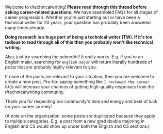 Welcome to r/technicalwriting! **Please read through this thread before
asking career-related questions.** We have assembled FAQs for all stages of career
progression. Whether you're just starting out or have been a technical writer
for 20 years, your question has probably been answered many times already.

**Doing research is a huge part of being a technical writer (TW). If it's too tedious
to read through all of this then you probably won't like technical writing.**

Also, just try searching the subreddit! It really works. E.g. if you're an
English major, searching for ``english major`` will return literally hundreds of
posts that are probably highly relevant to you.

If none of the posts are relevant to your situation, then you are welcome
to create a new post. Pro-tip: saying something like ``I reviewed the career FAQs``
will increase your chances of getting high-quality responses from the r/technicalwriting
community.

Thank you for respecting our community's time and energy and best of luck on your career journey!

(A note on the organization: some posts are duplicated because they apply to multiple categories.
E.g. a post from a new grad double majoring in English and CS would show up under both the English
and CS sections.)
